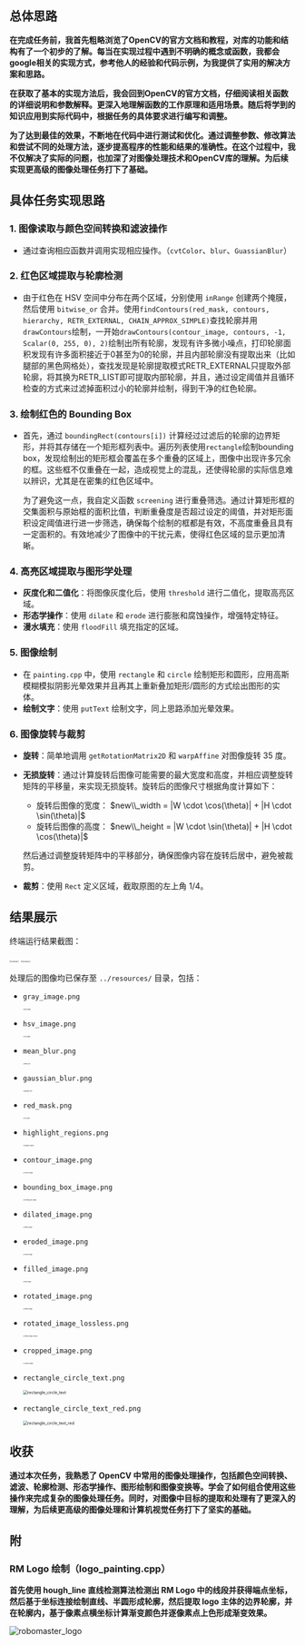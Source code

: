 ## 总体思路

**在完成任务前，我首先粗略浏览了OpenCV的官方文档和教程，对库的功能和结构有了一个初步的了解。每当在实现过程中遇到不明确的概念或函数，我都会google相关的实现方式，参考他人的经验和代码示例，为我提供了实用的解决方案和思路。**

**在获取了基本的实现方法后，我会回到OpenCV的官方文档，仔细阅读相关函数的详细说明和参数解释。更深入地理解函数的工作原理和适用场景。随后将学到的知识应用到实际代码中，根据任务的具体要求进行编写和调整。**

**为了达到最佳的效果，不断地在代码中进行测试和优化。通过调整参数、修改算法和尝试不同的处理方法，逐步提高程序的性能和结果的准确性。在这个过程中，我不仅解决了实际的问题，也加深了对图像处理技术和OpenCV库的理解。为后续实现更高级的图像处理任务打下了基础。**

## 具体任务实现思路

### 1. 图像读取与颜色空间转换和滤波操作

- 通过查询相应函数并调用实现相应操作。（`cvtColor`、`blur`、`GuassianBlur`）

### 2. 红色区域提取与轮廓检测

- 由于红色在 HSV 空间中分布在两个区域，分别使用 `inRange` 创建两个掩膜，然后使用 `bitwise_or` 合并。使用`findContours(red_mask, contours, hierarchy, RETR_EXTERNAL, CHAIN_APPROX_SIMPLE)`查找轮廓并用`drawContours`绘制，一开始`drawContours(contour_image, contours, -1, Scalar(0, 255, 0), 2)`绘制出所有轮廓，发现有许多微小噪点，打印轮廓面积发现有许多面积接近于0甚至为0的轮廓，并且内部轮廓没有提取出来（比如腿部的黑色网格处），查找发现是轮廓提取模式RETR_EXTERNAL只提取外部轮廓，将其换为RETR_LIST即可提取内部轮廓，并且，通过设定阈值并且循环检查的方式来过滤掉面积过小的轮廓并绘制，得到干净的红色轮廓。

### 3. 绘制红色的 Bounding Box

- 首先，通过 `boundingRect(contours[i])` 计算经过过滤后的轮廓的边界矩形，并将其存储在一个矩形框列表中。遍历列表使用`rectangle`绘制bounding box，发现绘制出的矩形框会覆盖在多个重叠的区域上，图像中出现许多冗余的框。这些框不仅重叠在一起，造成视觉上的混乱，还使得轮廓的实际信息难以辨识，尤其是在密集的红色区域中。

  为了避免这一点，我自定义函数 `screening` 进行重叠筛选。通过计算矩形框的交集面积与原始框的面积比值，判断重叠度是否超过设定的阈值，并对矩形面积设定阈值进行进一步筛选，确保每个绘制的框都是有效，不高度重叠且具有一定面积的。有效地减少了图像中的干扰元素，使得红色区域的显示更加清晰。

### 4. 高亮区域提取与图形学处理

- **灰度化和二值化**：将图像灰度化后，使用 `threshold` 进行二值化，提取高亮区域。
- **形态学操作**：使用 `dilate` 和 `erode` 进行膨胀和腐蚀操作，增强特定特征。
- **漫水填充**：使用 `floodFill` 填充指定的区域。

### 5. 图像绘制

- 在 `painting.cpp` 中，使用 `rectangle` 和 `circle` 绘制矩形和圆形，应用高斯模糊模拟阴影光晕效果并且再其上重新叠加矩形/圆形的方式绘出图形的实体。
- **绘制文字**：使用 `putText` 绘制文字，同上思路添加光晕效果。

### 6. 图像旋转与裁剪

- **旋转**：简单地调用 `getRotationMatrix2D` 和 `warpAffine` 对图像旋转 35 度。

- **无损旋转**：通过计算旋转后图像可能需要的最大宽度和高度，并相应调整旋转矩阵的平移量，来实现无损旋转。旋转后的图像尺寸根据角度计算如下：

  - 旋转后图像的宽度： $new\\_width = |W \cdot \cos(\theta)| + |H \cdot \sin(\theta)|$
  - 旋转后图像的高度： $new\\_height = |W \cdot \sin(\theta)| + |H \cdot \cos(\theta)|$

  然后通过调整旋转矩阵中的平移部分，确保图像内容在旋转后居中，避免被裁剪。

- **裁剪**：使用 `Rect` 定义区域，截取原图的左上角 1/4。

## 结果展示

终端运行结果截图：

<img src="resources/terminal_1.png" alt="terminal_1" style="zoom:20%;" />

<img src="resources/terminal_2.png" alt="terminal_2" style="zoom:20%;" />

处理后的图像均已保存至 `../resources/` 目录，包括：

- `gray_image.png`

  <img src="resources/gray_image.png" alt="gray_image" style="zoom:15%;" />

- `hsv_image.png`

  <img src="resources/hsv_image.png" alt="hsv_image" style="zoom:15%;" />

- `mean_blur.png`

  <img src="resources/mean_blur.png" alt="mean_blur" style="zoom:15%;" />

- `gaussian_blur.png`

  <img src="resources/gaussian_blur.png" alt="gaussian_blur" style="zoom:15%;" />

- `red_mask.png`

  <img src="resources/red_mask.png" alt="red_mask" style="zoom:15%;" />

- `highlight_regions.png`

  <img src="resources/highlight_regions.png" alt="highlight_regions" style="zoom:15%;" />

- `contour_image.png`

  <img src="resources/contour_image.png" alt="contour_image" style="zoom:15%;" />

- `bounding_box_image.png`

  <img src="resources/bounding_box_image.png" alt="bounding_box_image" style="zoom:15%;" />

- `dilated_image.png`

  <img src="resources/dilated_image.png" alt="dilated_image" style="zoom:15%;" />

- `eroded_image.png`

  <img src="resources/eroded_image.png" alt="eroded_image" style="zoom:15%;" />

- `filled_image.png`

  <img src="resources/filled_image.png" alt="filled_image" style="zoom:15%;" />

- `rotated_image.png`

  <img src="resources/rotated_image.png" alt="rotated_image" style="zoom:15%;" />

- `rotated_image_lossless.png`

  <img src="resources/rotated_image_lossless.png" alt="rotated_image_lossless" style="zoom:15%;" />

- `cropped_image.png`

  <img src="resources/cropped_image.png" alt="cropped_image" style="zoom:15%;" />

- `rectangle_circle_text.png`

  <img src="resources/rectangle_circle_text.png" alt="rectangle_circle_text" style="zoom: 50%;" />

- `rectangle_circle_text_red.png`

  <img src="resources/rectangle_circle_text_red.png" alt="rectangle_circle_text_red" style="zoom:50%;" />

## 收获

**通过本次任务，我熟悉了 OpenCV 中常用的图像处理操作，包括颜色空间转换、滤波、轮廓检测、形态学操作、图形绘制和图像变换等。学会了如何组合使用这些操作来完成复杂的图像处理任务。同时，对图像中目标的提取和处理有了更深入的理解，为后续更高级的图像处理和计算机视觉任务打下了坚实的基础。**

## 附

### RM Logo 绘制（logo_painting.cpp）

**首先使用 hough_line 直线检测算法检测出 RM Logo 中的线段并获得端点坐标，然后基于坐标连接绘制直线、半圆形成轮廓，然后提取 logo 主体的边界轮廓，并在轮廓内，基于像素点横坐标计算渐变颜色并逐像素点上色形成渐变效果。**

![robomaster_logo](resources/robomaster_logo.png)
